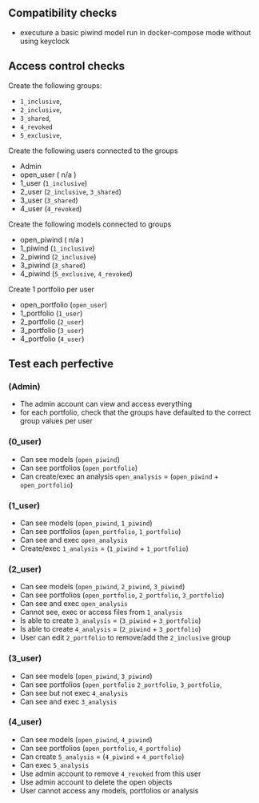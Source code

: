 

## Compatibility checks
* executure a basic piwind model run in docker-compose mode without using keyclock


## Access control checks

Create the following groups:
* `1_inclusive`,
* `2_inclusive`,
* `3_shared`,
* `4_revoked`
* `5_exclusive`,

Create the following users connected to the groups
* Admin
* open_user  ( n/a )
* 1_user  (`1_inclusive`)
* 2_user  (`2_inclusive`, `3_shared`)
* 3_user  (`3_shared`)
* 4_user  (`4_revoked`)


Create the following models connected to groups
* open_piwind ( n/a )
* 1_piwind (`1_inclusive`)
* 2_piwind (`2_inclusive`)
* 3_piwind (`3_shared`)
* 4_piwind (`5_exclusive`, `4_revoked`)


Create 1 portfolio per user
* open_portfolio  (`open_user`)
* 1_portfolio  (`1_user`)
* 2_portfolio  (`2_user`)
* 3_portfolio  (`3_user`)
* 4_portfolio  (`4_user`)


## Test each perfective

### (Admin)
- The admin account can view and access everything
- for each portfolio, check that the groups have defaulted to the correct group values per user


### (0_user)
- Can see models (`open_piwind`)
- Can see portfolios (`open_portfolio`)
- Can create/exec an analysis  `open_analysis` = (`open_piwind` + `open_portfolio`)

### (1_user)
- Can see models (`open_piwind`, `1_piwind`)
- Can see portfolios (`open_portfolio`, `1_portfolio`)
- Can see and exec `open_analysis`
- Create/exec `1_analysis` = (`1_piwind` + `1_portfolio`)

### (2_user)
- Can see models (`open_piwind`, `2_piwind`, `3_piwind`)
- Can see portfolios (`open_portfolio`, `2_portfolio`, `3_portfolio`)
- Can see and exec `open_analysis`
- Cannot see, exec or access files from `1_analysis`
- Is able to create `3_analysis` = (`3_piwind` + `3_portfolio`)
- Is able to create `4_analysis` = (`2_piwind` + `3_portfolio`)
- User can edit `2_portfolio` to remove/add the `2_inclusive` group

### (3_user)
- Can see models (`open_piwind`, `3_piwind`)
- Can see portfolios (`open_portfolio` `2_portfolio`, `3_portfolio`,
- Can see but not exec `4_analysis`
- Can see and exec `3_analysis`

### (4_user)
- Can see models (`open_piwind`, `4_piwind`)
- Can see portfolios (`open_portfolio`, `4_portfolio`)
- Can create `5_analysis` = (`4_piwind` + `4_portfolio`)
- Can exec `5_analysis`
- Use admin account to remove `4_revoked` from this user
- Use admin account to delete the open objects
- User cannot access any models, portfolios or analysis
